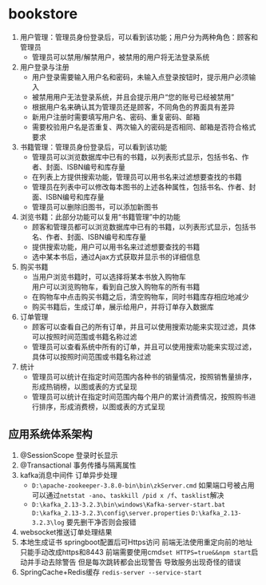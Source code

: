 # bookstore

1. 用户管理：管理员身份登录后，可以看到该功能；用户分为两种角色：顾客和管理员 								
   - 管理员可以禁用/解禁用户，被禁用的用户将无法登录系统								
2. 用户登录与注册 								
   - 用户登录需要输入用户名和密码，未输入点登录按钮时，提示用户必须输入								
   - 被禁用用户无法登录系统，并且会提示用户“您的账号已经被禁用”								
   - 根据用户名来确认其为管理员还是顾客，不同角色的界面具有差异								
   - 新用户注册时需要填写用户名、密码、重复密码、邮箱								
   - 需要校验用户名是否重复、两次输入的密码是否相同、邮箱是否符合格式要求								
3. 书籍管理：管理员身份登录后，可以看到该功能								
   - 管理员可以浏览数据库中已有的书籍，以列表形式显示，包括书名、作者、封面、ISBN编号和库存量								
   - 在列表上方提供搜索功能，管理员可以用书名来过滤想要查找的书籍								
   - 管理员在列表中可以修改每本图书的上述各种属性，包括书名、作者、封面、ISBN编号和库存量								
   - 管理员可以删除旧图书，可以添加新图书								
4. 浏览书籍：此部分功能可以复用“书籍管理”中的功能								
   - 顾客和管理员都可以浏览数据库中已有的书籍，以列表形式显示，包括书名、作者、封面、ISBN编号和库存量								
   - 提供搜索功能，用户可以用书名来过滤想要查找的书籍								
   - 选中某本书后，通过Ajax方式获取并显示书的详细信息								
5. 购买书籍								
   - 当用户浏览书籍时，可以选择将某本书放入购物车								
用户可以浏览购物车，看到自己放入购物车的所有书籍								
   - 在购物车中点击购买书籍之后，清空购物车，同时书籍库存相应地减少								
   - 购买书籍后，生成订单，展示给用户，并将订单存入数据库								
6. 订单管理								
   - 顾客可以查看自己的所有订单，并且可以使用搜索功能来实现过滤，具体可以按照时间范围或书籍名称过滤								
   - 管理员可以查看系统中所有的订单，并且可以使用搜索功能来实现过滤，具体可以按照时间范围或书籍名称过滤								
7. 统计								
   - 管理员可以统计在指定时间范围内各种书的销量情况，按照销售量排序，形成热销榜，以图或表的方式呈现								
   - 管理员可以统计在指定时间范围内每个用户的累计消费情况，按照购书进行排序，形成消费榜，以图或表的方式呈现								

## 应用系统体系架构
1. @SessionScope 登录时长显示
2. @Transactional 事务传播与隔离属性
3. kafka消息中间件 订单异步处理
   - `D:\apache-zookeeper-3.8.0-bin\bin\zkServer.cmd`
      如果端口号被占用 可以通过`netstat -ano`、`taskkill /pid x /f`、`tasklist`解决
   - `D:\kafka_2.13-3.2.3\bin\windows\Kafka-server-start.bat D:\kafka_2.13-3.2.3\config\server.properties`
     `D:\kafka_2.13-3.2.3\log` 要先删干净否则会报错
4. websocket推送订单处理结果
5. 本地生成证书 springboot配置后可Https访问
   前端无法使用重定向前的地址 只能手动改成https和8443
   前端需要使用cmd`set HTTPS=true&&npm start`启动并手动去除警告
   但是每次跳转都会出现警告 导致服务出现奇怪的错误
6. SpringCache+Redis缓存
   `redis-server --service-start`
